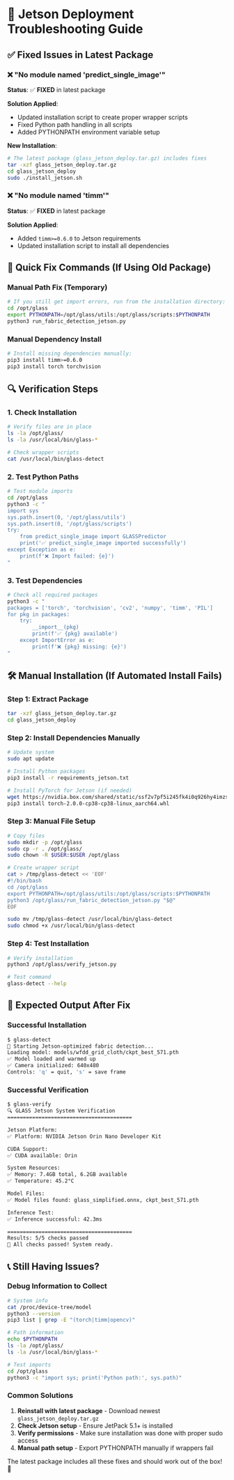 # 🔧 Jetson Deployment Troubleshooting Guide

## ✅ Fixed Issues in Latest Package

### ❌ "No module named 'predict_single_image'"
**Status**: ✅ **FIXED** in latest package

**Solution Applied**:
- Updated installation script to create proper wrapper scripts
- Fixed Python path handling in all scripts
- Added PYTHONPATH environment variable setup

**New Installation**: 
```bash
# The latest package (glass_jetson_deploy.tar.gz) includes fixes
tar -xzf glass_jetson_deploy.tar.gz
cd glass_jetson_deploy  
sudo ./install_jetson.sh
```

### ❌ "No module named 'timm'"  
**Status**: ✅ **FIXED** in latest package

**Solution Applied**:
- Added `timm>=0.6.0` to Jetson requirements
- Updated installation script to install all dependencies

## 🚀 Quick Fix Commands (If Using Old Package)

### Manual Path Fix (Temporary)
```bash
# If you still get import errors, run from the installation directory:
cd /opt/glass
export PYTHONPATH=/opt/glass/utils:/opt/glass/scripts:$PYTHONPATH
python3 run_fabric_detection_jetson.py
```

### Manual Dependency Install
```bash
# Install missing dependencies manually:
pip3 install timm>=0.6.0
pip3 install torch torchvision
```

## 🔍 Verification Steps

### 1. Check Installation
```bash
# Verify files are in place
ls -la /opt/glass/
ls -la /usr/local/bin/glass-*

# Check wrapper scripts
cat /usr/local/bin/glass-detect
```

### 2. Test Python Paths
```bash
# Test module imports
cd /opt/glass
python3 -c "
import sys
sys.path.insert(0, '/opt/glass/utils')
sys.path.insert(0, '/opt/glass/scripts')
try:
    from predict_single_image import GLASSPredictor
    print('✅ predict_single_image imported successfully')
except Exception as e:
    print(f'❌ Import failed: {e}')
"
```

### 3. Test Dependencies
```bash
# Check all required packages
python3 -c "
packages = ['torch', 'torchvision', 'cv2', 'numpy', 'timm', 'PIL']
for pkg in packages:
    try:
        __import__(pkg)
        print(f'✅ {pkg} available')
    except ImportError as e:
        print(f'❌ {pkg} missing: {e}')
"
```

## 🛠️ Manual Installation (If Automated Install Fails)

### Step 1: Extract Package
```bash
tar -xzf glass_jetson_deploy.tar.gz
cd glass_jetson_deploy
```

### Step 2: Install Dependencies Manually
```bash
# Update system
sudo apt update

# Install Python packages
pip3 install -r requirements_jetson.txt

# Install PyTorch for Jetson (if needed)
wget https://nvidia.box.com/shared/static/ssf2v7pf5i245fk4i0q926hy4imzs2ph.whl -O torch-2.0.0-cp38-cp38-linux_aarch64.whl
pip3 install torch-2.0.0-cp38-cp38-linux_aarch64.whl
```

### Step 3: Manual File Setup
```bash
# Copy files
sudo mkdir -p /opt/glass
sudo cp -r . /opt/glass/
sudo chown -R $USER:$USER /opt/glass

# Create wrapper script
cat > /tmp/glass-detect << 'EOF'
#!/bin/bash
cd /opt/glass
export PYTHONPATH=/opt/glass/utils:/opt/glass/scripts:$PYTHONPATH
python3 /opt/glass/run_fabric_detection_jetson.py "$@"
EOF

sudo mv /tmp/glass-detect /usr/local/bin/glass-detect
sudo chmod +x /usr/local/bin/glass-detect
```

### Step 4: Test Installation
```bash
# Verify installation
python3 /opt/glass/verify_jetson.py

# Test command
glass-detect --help
```

## 🎯 Expected Output After Fix

### Successful Installation
```bash
$ glass-detect
🚀 Starting Jetson-optimized fabric detection...
Loading model: models/wfdd_grid_cloth/ckpt_best_571.pth
✅ Model loaded and warmed up
✅ Camera initialized: 640x480
Controls: 'q' = quit, 's' = save frame
```

### Successful Verification  
```bash
$ glass-verify
🔍 GLASS Jetson System Verification
========================================

Jetson Platform:
✅ Platform: NVIDIA Jetson Orin Nano Developer Kit

CUDA Support:
✅ CUDA available: Orin

System Resources:
✅ Memory: 7.4GB total, 6.2GB available
✅ Temperature: 45.2°C

Model Files:
✅ Model files found: glass_simplified.onnx, ckpt_best_571.pth

Inference Test:
✅ Inference successful: 42.3ms

========================================
Results: 5/5 checks passed
🎉 All checks passed! System ready.
```

## 📞 Still Having Issues?

### Debug Information to Collect
```bash
# System info
cat /proc/device-tree/model
python3 --version
pip3 list | grep -E "(torch|timm|opencv)"

# Path information
echo $PYTHONPATH
ls -la /opt/glass/
ls -la /usr/local/bin/glass-*

# Test imports
cd /opt/glass
python3 -c "import sys; print('Python path:', sys.path)"
```

### Common Solutions
1. **Reinstall with latest package** - Download newest `glass_jetson_deploy.tar.gz`
2. **Check Jetson setup** - Ensure JetPack 5.1+ is installed
3. **Verify permissions** - Make sure installation was done with proper sudo access
4. **Manual path setup** - Export PYTHONPATH manually if wrappers fail

The latest package includes all these fixes and should work out of the box! 🚀